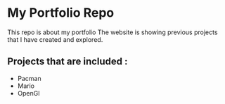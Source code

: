 # My Portfolio Repo
This repo is about my portfolio
The website is showing previous projects that I have created and explored.

## Projects that are included :
* Pacman
* Mario
* OpenGl
